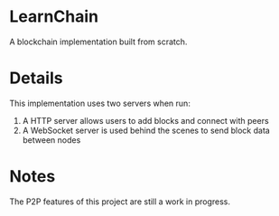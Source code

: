 # LearnChain

A blockchain implementation built from scratch.

# Details

This implementation uses two servers when run: 

1. A HTTP server allows users to add blocks and connect with peers
2. A WebSocket server is used behind the scenes to send block data between nodes

# Notes

The P2P features of this project are still a work in progress. 

